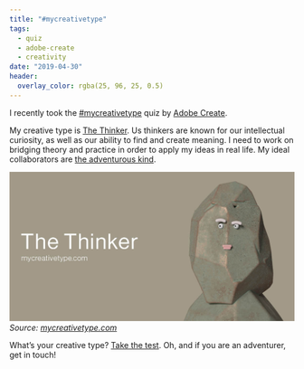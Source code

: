 ```yaml
---
title: "#mycreativetype"
tags:
  - quiz
  - adobe-create
  - creativity
date: "2019-04-30"
header:
  overlay_color: rgba(25, 96, 25, 0.5)
---
```


I recently took the [#mycreativetype](https://mycreativetype.com/) quiz by [Adobe Create](https://create.adobe.com/). 

My creative type is [The Thinker](https://mycreativetype.com/type/thinker/). Us thinkers are known for our intellectual curiosity, as well as our ability to find and create meaning. I need to work on bridging theory and practice in order to apply my ideas in real life. My ideal collaborators are [the adventurous kind](https://mycreativetype.com/type/adventurer/).

![The Thinker. Deep thoughts, big questions.](/assets/images/The_Thinker.jpg)
*Source: [mycreativetype.com](https://mycreativetype.com/type/thinker/)*

What’s your creative type? [Take the test](https://mycreativetype.com/). Oh, and if you are an adventurer, get in touch!